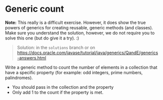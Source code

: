 # Generic count

**Note:** This really is a difficult exercise. However, it does show the true powers of generics for creating reusable,
generic methods (and classes). Make sure you understand the solution, however,
we do not require you to solve this one (but do give it a try). :)

> Solution: in the `solutions` branch or on https://docs.oracle.com/javase/tutorial/java/generics/QandE/generics-answers.html

Write a generic method to count the number of elements in a collection that have a 
specific property (for example: odd integers, prime numbers, palindromes).

- You should pass in the collection and the property
- Only add 1 to the count if the property is met.
